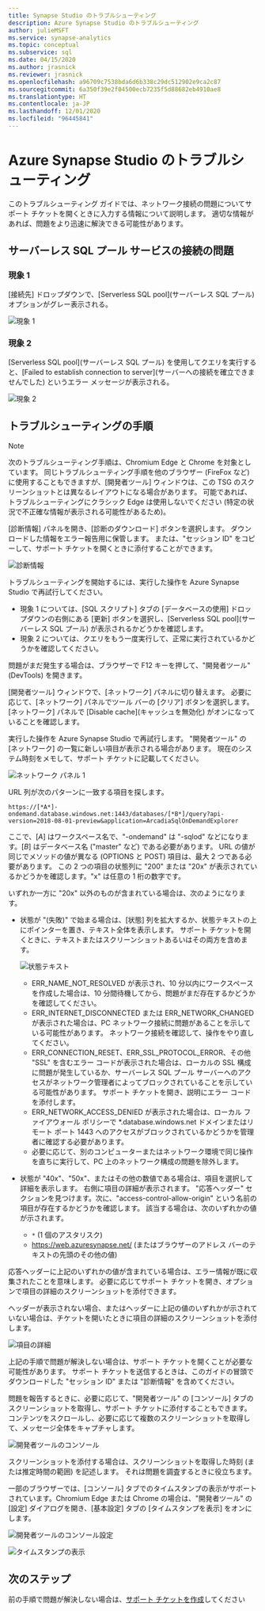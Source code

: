 ```yaml
---
title: Synapse Studio のトラブルシューティング
description: Azure Synapse Studio のトラブルシューティング
author: julieMSFT
ms.service: synapse-analytics
ms.topic: conceptual
ms.subservice: sql
ms.date: 04/15/2020
ms.author: jrasnick
ms.reviewer: jrasnick
ms.openlocfilehash: a96709c7538bda6d6b338c29dc512902e9ca2c87
ms.sourcegitcommit: 6a350f39e2f04500ecb7235f5d88682eb4910ae8
ms.translationtype: HT
ms.contentlocale: ja-JP
ms.lasthandoff: 12/01/2020
ms.locfileid: "96445841"
---
```

# <a name="azure-synapse-studio-troubleshooting"></a>Azure Synapse Studio のトラブルシューティング

このトラブルシューティング ガイドでは、ネットワーク接続の問題についてサポート チケットを開くときに入力する情報について説明します。 適切な情報があれば、問題をより迅速に解決できる可能性があります。

## <a name="serverless-sql-pool-service-connectivity-issue"></a>サーバーレス SQL プール サービスの接続の問題

### <a name="symptom-1"></a>現象 1

[接続先] ドロップダウンで、[Serverless SQL pool]\(サーバーレス SQL プール\) オプションがグレー表示される。

![現象 1](media/troubleshooting-synapse-studio/symptom1v2.png)

### <a name="symptom-2"></a>現象 2

[Serverless SQL pool]\(サーバーレス SQL プール\) を使用してクエリを実行すると、[Failed to establish connection to server]\(サーバーへの接続を確立できませんでした\) というエラー メッセージが表示される。

![現象 2](media/troubleshooting-synapse-studio/symptom2.png)
 

## <a name="troubleshooting-steps"></a>トラブルシューティングの手順

> [!NOTE] 
>    次のトラブルシューティング手順は、Chromium Edge と Chrome を対象としています。 同じトラブルシューティング手順を他のブラウザー (FireFox など) に使用することもできますが、[開発者ツール] ウィンドウは、この TSG のスクリーンショットとは異なるレイアウトになる場合があります。 可能であれば、トラブルシューティングにクラシック Edge は使用しないでください (特定の状況で不正確な情報が表示される可能性があるため)。

[診断情報] パネルを開き、[診断のダウンロード] ボタンを選択します。 ダウンロードした情報をエラー報告用に保管します。 または、"セッション ID" をコピーして、サポート チケットを開くときに添付することができます。

![診断情報](media/troubleshooting-synapse-studio/diagnostic-info-download.png)

トラブルシューティングを開始するには、実行した操作を Azure Synapse Studio で再試行してください。

- 現象 1 については、[SQL スクリプト] タブの [データベースの使用] ドロップダウンの右側にある [更新] ボタンを選択し、[Serverless SQL pool]\(サーバーレス SQL プール\) が表示されるかどうかを確認します。
- 現象 2 については、クエリをもう一度実行して、正常に実行されているかどうかを確認してください。

問題がまだ発生する場合は、ブラウザーで F12 キーを押して、"開発者ツール" (DevTools) を開きます。

[開発者ツール] ウィンドウで、[ネットワーク] パネルに切り替えます。 必要に応じて、[ネットワーク] パネルでツール バーの [クリア] ボタンを選択します。
[ネットワーク] パネルで [Disable cache]\(キャッシュを無効化\) がオンになっていることを確認します。

実行した操作を Azure Synapse Studio で再試行します。 "開発者ツール" の [ネットワーク] の一覧に新しい項目が表示される場合があります。 現在のシステム時刻をメモして、サポート チケットに記載してください。

![ネットワーク パネル 1](media/troubleshooting-synapse-studio/network-panel.png)

URL 列が次のパターンに一致する項目を探します。

`https://[*A*]-ondemand.database.windows.net:1443/databases/[*B*]/query?api-version=2018-08-01-preview&application=ArcadiaSqlOnDemandExplorer`

ここで、[*A*] はワークスペース名で、"-ondemand" は "-sqlod" などになります。[*B*] はデータベース名 ("master" など) である必要があります。 URL の値が同じでメソッドの値が異なる (OPTIONS と POST) 項目は、最大 2 つである必要があります。 この 2 つの項目の状態列に "200" または "20x" が表示されているかどうかを確認します。"x" は任意の 1 桁の数字です。

いずれか一方に "20x" 以外のものが含まれている場合は、次のようになります。

- 状態が "(失敗)" で始まる場合は、[状態] 列を拡大するか、状態テキストの上にポインターを置き、テキスト全体を表示します。 サポート チケットを開くときに、テキストまたはスクリーンショットあるいはその両方を含めます。

    ![状態テキスト](media/troubleshooting-synapse-studio/status-text.png)

    - ERR_NAME_NOT_RESOLVED が表示され、10 分以内にワークスペースを作成した場合は、10 分間待機してから、問題がまだ存在するかどうかを確認してください。
    - ERR_INTERNET_DISCONNECTED または ERR_NETWORK_CHANGED が表示された場合は、PC ネットワーク接続に問題があることを示している可能性があります。 ネットワーク接続を確認して、操作をやり直してください。
    - ERR_CONNECTION_RESET、ERR_SSL_PROTOCOL_ERROR、その他 "SSL" を含むエラー コードが表示された場合は、ローカルの SSL 構成に問題が発生しているか、サーバーレス SQL プール サーバーへのアクセスがネットワーク管理者によってブロックされていることを示している可能性があります。 サポート チケットを開き、説明にエラー コードを添付します。
    - ERR_NETWORK_ACCESS_DENIED が表示された場合は、ローカル ファイアウォール ポリシーで *.database.windows.net ドメインまたはリモート ポート 1443 へのアクセスがブロックされているかどうかを管理者に確認する必要があります。
    - 必要に応じて、別のコンピューターまたはネットワーク環境で同じ操作を直ちに実行して、PC 上のネットワーク構成の問題を除外します。

- 状態が "40x"、"50x"、またはその他の数値である場合は、項目を選択して詳細を表示します。 右側に項目の詳細が表示されます。 "応答ヘッダー" セクションを見つけます。次に、"access-control-allow-origin" という名前の項目が存在するかどうかを確認します。 該当する場合は、次のいずれかの値が示されます。

    - `*` (1 個のアスタリスク)
    - https://web.azuresynapse.net/ (またはブラウザーのアドレス バーのテキストの先頭のその他の値)

応答ヘッダーに上記のいずれかの値が含まれている場合は、エラー情報が既に収集されたことを意味します。 必要に応じてサポート チケットを開き、オプションで項目の詳細のスクリーンショットを添付できます。

ヘッダーが表示されない場合、またはヘッダーに上記の値のいずれかが示されていない場合は、チケットを開いたときに項目の詳細のスクリーンショットを添付します。

 
![項目の詳細](media/troubleshooting-synapse-studio/item-details.png)
 
上記の手順で問題が解決しない場合は、サポート チケットを開くことが必要な可能性があります。 サポート チケットを送信するときは、このガイドの冒頭でダウンロードした "セッション ID" または "診断情報" を含めてください。

問題を報告するときに、必要に応じて、"開発者ツール" の [コンソール] タブのスクリーンショットを取得し、サポート チケットに添付することもできます。 コンテンツをスクロールし、必要に応じて複数のスクリーンショットを取得して、メッセージ全体をキャプチャします。

![開発者ツールのコンソール](media/troubleshooting-synapse-studio/developer-tool-console.png)

スクリーンショットを添付する場合は、スクリーンショットを取得した時刻 (または推定時間の範囲) を記述します。 それは問題を調査するときに役立ちます。

一部のブラウザーでは、[コンソール] タブでのタイムスタンプの表示がサポートされています。Chromium Edge または Chrome の場合は、"開発者ツール" の [設定] ダイアログを開き、[基本設定] タブの [タイムスタンプを表示] をオンにします。

![開発者ツールのコンソール設定](media/troubleshooting-synapse-studio/developer-tool-console-settings.png)

![タイムスタンプの表示](media/troubleshooting-synapse-studio/show-time-stamp.png)

## <a name="next-steps"></a>次のステップ
前の手順で問題が解決しない場合は、[サポート チケットを作成](../../sql-data-warehouse/sql-data-warehouse-get-started-create-support-ticket.md?toc=/azure/synapse-analytics/toc.json&bc=/azure/synapse-analytics/breadcrumb/toc.json)してください
